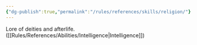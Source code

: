 ```yaml
---
{"dg-publish":true,"permalink":"/rules/references/skills/religion/"}
---
```


Lore of deities and afterlife. ([[Rules/References/Abilities/Intelligence\|Intelligence]])